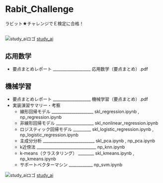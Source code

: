 # Rabit_Challenge
ラビット★チャレンジでＥ検定に合格！
## 
![study_aiロゴ](http://ai999.careers/bnr_jdla.png)
[study_ai](http://study-ai.com/jdla/)
## 
## 応用数学
- 要点まとめレポート ___________________ 応用数学（要点まとめ）.pdf

## 機械学習
- 要点まとめレポート ___________________ 機械学習（要点まとめ）.pdf
- 実装演習サマリー・考察
  - 線形回帰モデル _____________________ skl_regression.ipynb , np_regression.ipynb
  - 非線形回帰モデル ___________________ skl_nonlinear_regression.ipynb
  - ロジスティック回帰モデル _________ skl_logistic_regression.ipynb , np_logistic_regression.ipynb
  - 主成分分析 __________________________ skl_pca.ipynb , np_pca.ipynb
  - k近傍法 ______________________________ np_knn.ipynb
  - k-means（クラスタリング） ________ skl_kmeans.ipynb , np_kmeans.ipynb
  - サポートベクターマシン ____________ np_svm.ipynb

![study_aiロゴ](http://ai999.careers/bnr_jdla.png)
[study_ai](http://study-ai.com/jdla/)
